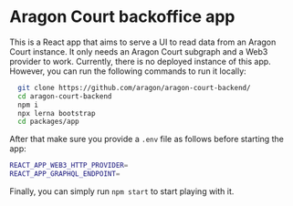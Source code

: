 # Aragon Court backoffice app

This is a React app that aims to serve a UI to read data from an Aragon Court instance.
It only needs an Aragon Court subgraph and a Web3 provider to work. 
Currently, there is no deployed instance of this app. However, you can run the following commands to run it locally:

```bash
  git clone https://github.com/aragon/aragon-court-backend/
  cd aragon-court-backend
  npm i
  npx lerna bootstrap
  cd packages/app
```
 
After that make sure you provide a `.env` file as follows before starting the app:

```bash
REACT_APP_WEB3_HTTP_PROVIDER=
REACT_APP_GRAPHQL_ENDPOINT=
```

Finally, you can simply run `npm start` to start playing with it.
